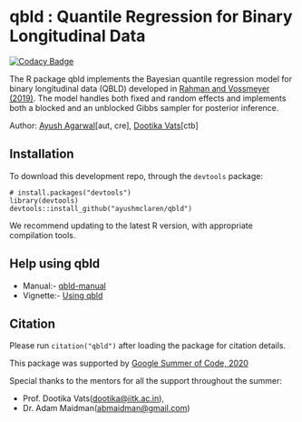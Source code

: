 # qbld : Quantile Regression for Binary Longitudinal Data

[![Codacy Badge](https://api.codacy.com/project/badge/Grade/a3b8e6d79f2c4d76bc2ddaffd21917d7)](https://app.codacy.com/manual/ayushmclaren/qbld?utm_source=github.com&utm_medium=referral&utm_content=ayushmclaren/qbld&utm_campaign=Badge_Grade_Dashboard)

The R package qbld implements the Bayesian quantile regression model for binary longitudinal data (QBLD) developed in [Rahman and Vossmeyer (2019)](https://arxiv.org/abs/1909.05560). The model handles both fixed and random effects and implements both a blocked and an unblocked Gibbs sampler for posterior inference.

Author: [Ayush Agarwal](https://www.linkedin.com/in/ayushmclaren/)\[aut, cre\], [Dootika Vats](http://home.iitk.ac.in/~dootika/)\[ctb\]

## Installation
To download this development repo,  through the `devtools` package:

```{r}
# install.packages("devtools")
library(devtools)
devtools::install_github("ayushmclaren/qbld")
```
We recommend updating to the latest R version, with appropriate compilation tools.

## Help using qbld
* Manual:- [qbld-manual](https://github.com/ayushmclaren/ExplainIt/blob/master/qbld-manual.pdf)  
* Vignette:- [Using qbld](https://github.com/ayushmclaren/ExplainIt/blob/master/Using%20qbld.pdf)  

## Citation
Please run `citation("qbld")` after loading the package for citation details.

This package was supported by [Google Summer of Code, 2020](https://summerofcode.withgoogle.com/projects/#6628115486343168)

Special thanks to the mentors for all the support throughout the summer:

* Prof. Dootika Vats(dootika@iitk.ac.in),     
* Dr. Adam Maidman(abmaidman@gmail.com)  
